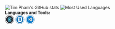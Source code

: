 ![Tim Pham's GitHub stats](https://github-readme-stats.vercel.app/api?username=timphamvn33&show_icons=true&theme=algolia)
![Most Used Languages](https://github-readme-stats.vercel.app/api/top-langs?username=timphamvn33&layout=compact)
<br />
**Languages and Tools:**
<br />
<img width="30px" src="https://github.com/Pedro-Murilo/icons-for-readme/blob/main/.github/react-icon.svg" alt="ReactJS Icon" />
<img width="30px" src="https://github.com/Pedro-Murilo/icons-for-readme/blob/main/.github/css-icon.svg" alt="CSS Icon" />
<img width="30px" src="https://github.com/Pedro-Murilo/icons-for-readme/blob/main/.github/vscode-icon.svg" alt="VSCode Icon" />
